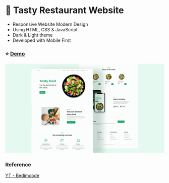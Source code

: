 # :fork_and_knife: Tasty Restaurant Website

- Responsive Website Modern Design
- Using HTML, CSS & JavaScript
- Dark & Light theme
- Developed with Mobile First

### :star: [Demo](https://fakestandard.github.io/responsive-tasty-restaurant/)

![COVER](./preview.png)

### Reference
[YT - Bedimcode](https://www.youtube.com/watch?v=5RIFrZEjURA)
